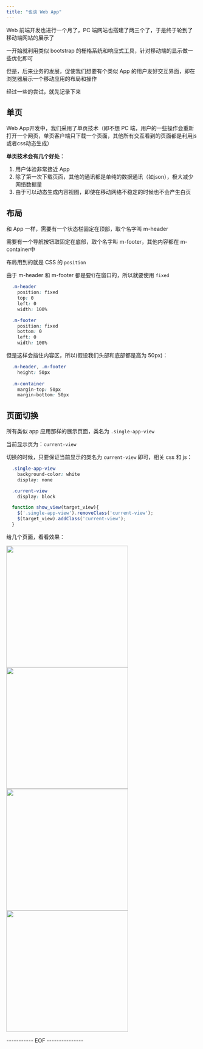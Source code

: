 ```yaml
---
title: "也谈 Web App"
---
```


Web 前端开发也进行一个月了，PC 端网站也搭建了两三个了，于是终于轮到了移动端网站的展示了

一开始就利用类似 bootstrap 的栅格系统和响应式工具，针对移动端的显示做一些优化即可

但是，后来业务的发展，促使我们想要有个类似 App 的用户友好交互界面，即在浏览器展示一个移动应用的布局和操作

经过一些的尝试，就先记录下来

<!--break-->

## 单页
Web App开发中，我们采用了单页技术（即不想 PC 端，用户的一些操作会重新打开一个网页，单页客户端只下载一个页面，其他所有交互看到的页面都是利用js或者css动态生成）

**单页技术会有几个好处**：

1. 用户体验非常接近 App
2. 除了第一次下载页面，其他的通讯都是单纯的数据通讯（如json），极大减少网络数据量
3. 由于可以动态生成内容视图，即使在移动网络不稳定的时候也不会产生白页

## 布局
和 App 一样，需要有一个状态栏固定在顶部，取个名字叫 m-header

需要有一个导航按钮取固定在底部，取个名字叫 m-footer，其他内容都在 m-container中

布局用到的就是 CSS 的 `position`

由于 m-header 和 m-footer 都是要`钉`在窗口的，所以就要使用 `fixed`

``` css
  .m-header
    position: fixed
    top: 0
    left: 0
    width: 100%

  .m-footer
    position: fixed
    bottom: 0
    left: 0
    width: 100%
```

但是这样会挡住内容区，所以(假设我们头部和底部都是高为 50px)：

``` css
  .m-header, .m-footer
    height: 50px
    
  .m-container
    margin-top: 50px
    margin-bottom: 50px
```

## 页面切换

所有类似 app 应用那样的展示页面，类名为 `.single-app-view`

当前显示页为：`current-view`

切换的时候，只要保证当前显示的类名为 `current-view` 即可，相关 css 和 js：

``` css
  .single-app-view
    background-color: white
    display: none

  .current-view
    display: block
```

``` js
  function show_view(target_view){
    $('.single-app-view').removeClass('current-view');
    $(target_view).addClass('current-view');
  }
```

给几个页面，看看效果：

<img src='{{site.url}}/assets/images/web-app-1.png' style="width:320px">
<img src='{{site.url}}/assets/images/web-app-2.png' style="width:320px">

<img src='{{site.url}}/assets/images/web-app-3.png' style="width:320px">
<img src='{{site.url}}/assets/images/web-app-4.png' style="width:320px">

----------- EOF ---------------
